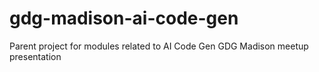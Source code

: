 # gdg-madison-ai-code-gen
Parent project for modules related to AI Code Gen GDG Madison meetup presentation
